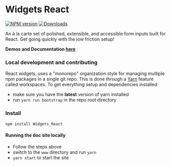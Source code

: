 # Widgets React

[![NPM version][npm-image]][npm-url]
[![Downloads][downloads-image]][downloads-url]

An à la carte set of polished, extensible, and accessible form inputs built for React.
Get going quickly with the low friction setup!

**Demos and Documentation [here](http://jquense.github.io/react-widgets/)**

### Local development and contributing

React widgets, uses a "monorepo" organization style for managing multiple npm packages
in a single git repo. This is done through a [Yarn](https://yarnpkg.com/en/) feature called
workspaces. To get everything setup and dependencies installed:

- make sure you have the **latest** version of yarn installed
- run `yarn run bootstrap` in the repo root directory

### Install

`npm install Widgets_React`

#### Running the doc site locally

- Follow the steps above
- switch to the `www` directory and run `yarn`
- `yarn start` to start the site

[npm-image]: https://img.shields.io/npm/v/react-widgets.svg?style=flat-square
[npm-url]: https://npmjs.org/package/react-widgets
[downloads-image]: https://img.shields.io/npm/dm/react-widgets.svg?style=flat-square
[downloads-url]: https://npmjs.org/package/react-widgets
